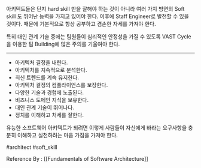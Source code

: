 
아키텍트들은 단지 hard skill 만을 잘해야 하는 것이 아니라 여러 가지 방면의 Soft skill 도 뛰어난 능력을 가지고 있어야 한다. 이후에 Staff Engineer로 발전할 수 있을 것이다. 때문에 기본적으로 항상 공부하고 겸손한 자세를 가져야 한다. 

특히 대인 관계 기술 중에는 팀원들이 심리적인 안정성을 가질 수 있도록 VAST Cycle을 이용한 팀 Building에 많은 주의를 기울여야 한다.

--------
 
- 아키텍처 결정을 내린다.
- 아키텍처를 지속적으로 분석한다.
- 최신 트렌드를 계속 유지한다.
- 아키텍처 결정의 컴플라이언스를 보장한다.
- 다양한 기술과 경험에 노출된다.
- 비즈니스 도메인 지식을 보유한다.
- 대인 관계 기술이 뛰어나다.
- 정치를 이해하고 처세를 잘한다.

유능한 소프트웨어 아키텍트가 되려면 이렇게 사람들이 자신에게 바라는 요구사항을 충분히 이해하고 실천하려는 마음 가짐을 가져야 한다.

#architect #soft_skill 

Reference By : [[Fundamentals of Software Architecture]]